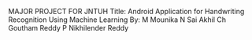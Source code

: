 MAJOR PROJECT FOR JNTUH
Title: Android Application for Handwriting Recognition Using Machine Learning
By:
M Mounika
N Sai Akhil
Ch Goutham Reddy
P Nikhilender Reddy
